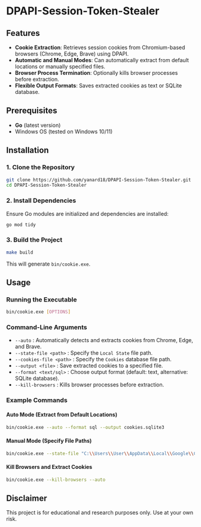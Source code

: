 # DPAPI-Session-Token-Stealer

## Features
- **Cookie Extraction**: Retrieves session cookies from Chromium-based browsers (Chrome, Edge, Brave) using DPAPI.
- **Automatic and Manual Modes**: Can automatically extract from default locations or manually specified files.
- **Browser Process Termination**: Optionally kills browser processes before extraction.
- **Flexible Output Formats**: Saves extracted cookies as text or SQLite database.

## Prerequisites
- **Go** (latest version)
- Windows OS (tested on Windows 10/11)

## Installation
### 1. Clone the Repository
```sh
git clone https://github.com/yanard18/DPAPI-Session-Token-Stealer.git
cd DPAPI-Session-Token-Stealer
```

### 2. Install Dependencies
Ensure Go modules are initialized and dependencies are installed:
```sh
go mod tidy
```

### 3. Build the Project
```sh
make build
```
This will generate `bin/cookie.exe`.

## Usage
### Running the Executable
```sh
bin/cookie.exe [OPTIONS]
```

### Command-Line Arguments
- `--auto` : Automatically detects and extracts cookies from Chrome, Edge, and Brave.
- `--state-file <path>` : Specify the `Local State` file path.
- `--cookies-file <path>` : Specify the `Cookies` database file path.
- `--output <file>` : Save extracted cookies to a specified file.
- `--format <text/sql>` : Choose output format (default: text, alternative: SQLite database).
- `--kill-browsers` : Kills browser processes before extraction.

### Example Commands
#### Auto Mode (Extract from Default Locations)
```sh
bin/cookie.exe --auto --format sql --output cookies.sqlite3
```

#### Manual Mode (Specify File Paths)
```sh
bin/cookie.exe --state-file "C:\\Users\\User\\AppData\\Local\\Google\\Chrome\\User Data\\Local State" --cookies-file "C:\\Users\\User\\AppData\\Local\\Google\\Chrome\\User Data\\Default\\Network\\Cookies"
```

#### Kill Browsers and Extract Cookies
```sh
bin/cookie.exe --kill-browsers --auto
```

## Disclaimer
This project is for educational and research purposes only. Use at your own risk.
